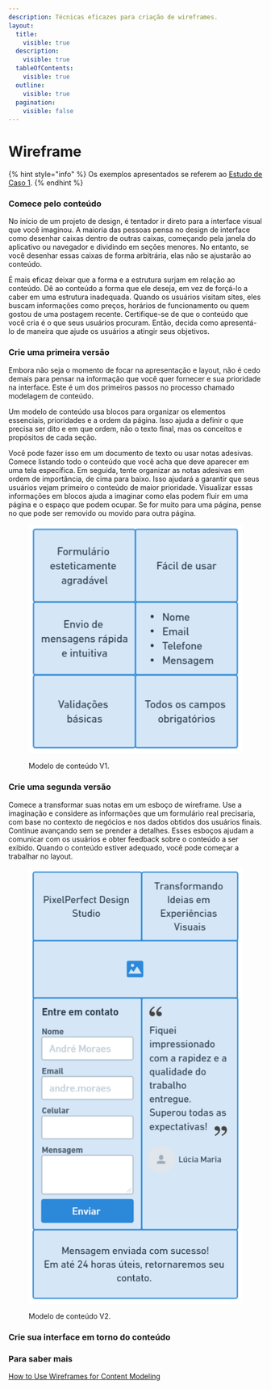 ```yaml
---
description: Técnicas eficazes para criação de wireframes.
layout:
  title:
    visible: true
  description:
    visible: true
  tableOfContents:
    visible: true
  outline:
    visible: true
  pagination:
    visible: false
---
```


# Wireframe

{% hint style="info" %}
Os exemplos apresentados se referem ao [Estudo de Caso 1](introducao.md).
{% endhint %}

### Comece pelo conteúdo

No início de um projeto de design, é tentador ir direto para a interface visual que você imaginou. A maioria das pessoas pensa no design de interface como desenhar caixas dentro de outras caixas, começando pela janela do aplicativo ou navegador e dividindo em seções menores. No entanto, se você desenhar essas caixas de forma arbitrária, elas não se ajustarão ao conteúdo.

É mais eficaz deixar que a forma e a estrutura surjam em relação ao conteúdo. Dê ao conteúdo a forma que ele deseja, em vez de forçá-lo a caber em uma estrutura inadequada. Quando os usuários visitam sites, eles buscam informações como preços, horários de funcionamento ou quem gostou de uma postagem recente. Certifique-se de que o conteúdo que você cria é o que seus usuários procuram. Então, decida como apresentá-lo de maneira que ajude os usuários a atingir seus objetivos.

### Crie uma primeira versão

Embora não seja o momento de focar na apresentação e layout, não é cedo demais para pensar na informação que você quer fornecer e sua prioridade na interface. Este é um dos primeiros passos no processo chamado modelagem de conteúdo.

Um modelo de conteúdo usa blocos para organizar os elementos essenciais, prioridades e a ordem da página. Isso ajuda a definir o que precisa ser dito e em que ordem, não o texto final, mas os conceitos e propósitos de cada seção.

Você pode fazer isso em um documento de texto ou usar notas adesivas. Comece listando todo o conteúdo que você acha que deve aparecer em uma tela específica. Em seguida, tente organizar as notas adesivas em ordem de importância, de cima para baixo. Isso ajudará a garantir que seus usuários vejam primeiro o conteúdo de maior prioridade. Visualizar essas informações em blocos ajuda a imaginar como elas podem fluir em uma página e o espaço que podem ocupar. Se for muito para uma página, pense no que pode ser removido ou movido para outra página.

<figure><img src="../.gitbook/assets/image (1).png" alt=""><figcaption><p>Modelo de conteúdo V1.</p></figcaption></figure>

### Crie uma segunda versão

Comece a transformar suas notas em um esboço de wireframe. Use a imaginação e considere as informações que um formulário real precisaria, com base no contexto de negócios e nos dados obtidos dos usuários finais. Continue avançando sem se prender a detalhes. Esses esboços ajudam a comunicar com os usuários e obter feedback sobre o conteúdo a ser exibido. Quando o conteúdo estiver adequado, você pode começar a trabalhar no layout.

<figure><img src="../.gitbook/assets/image (2).png" alt=""><figcaption><p>Modelo de conteúdo V2.</p></figcaption></figure>



### Crie sua interface em torno do conteúdo

### Para saber mais

[How to Use Wireframes for Content Modeling](https://balsamiq.com/learn/articles/wireframes-content-modeling/)
